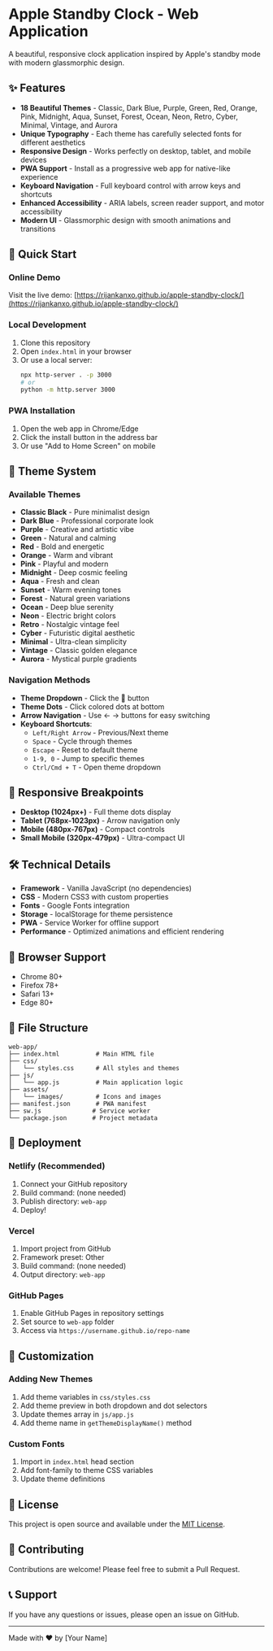 # Apple Standby Clock - Web Application

A beautiful, responsive clock application inspired by Apple's standby mode with modern glassmorphic design.

## ✨ Features

- **18 Beautiful Themes** - Classic, Dark Blue, Purple, Green, Red, Orange, Pink, Midnight, Aqua, Sunset, Forest, Ocean, Neon, Retro, Cyber, Minimal, Vintage, and Aurora
- **Unique Typography** - Each theme has carefully selected fonts for different aesthetics
- **Responsive Design** - Works perfectly on desktop, tablet, and mobile devices
- **PWA Support** - Install as a progressive web app for native-like experience
- **Keyboard Navigation** - Full keyboard control with arrow keys and shortcuts
- **Enhanced Accessibility** - ARIA labels, screen reader support, and motor accessibility
- **Modern UI** - Glassmorphic design with smooth animations and transitions

## 🚀 Quick Start

### Online Demo
Visit the live demo: [https://rijankanxo.github.io/apple-standby-clock/](https://rijankanxo.github.io/apple-standby-clock/)

### Local Development
1. Clone this repository
2. Open `index.html` in your browser
3. Or use a local server:
   ```bash
   npx http-server . -p 3000
   # or
   python -m http.server 3000
   ```

### PWA Installation
1. Open the web app in Chrome/Edge
2. Click the install button in the address bar
3. Or use "Add to Home Screen" on mobile

## 🎨 Theme System

### Available Themes
- **Classic Black** - Pure minimalist design
- **Dark Blue** - Professional corporate look
- **Purple** - Creative and artistic vibe
- **Green** - Natural and calming
- **Red** - Bold and energetic
- **Orange** - Warm and vibrant
- **Pink** - Playful and modern
- **Midnight** - Deep cosmic feeling
- **Aqua** - Fresh and clean
- **Sunset** - Warm evening tones
- **Forest** - Natural green variations
- **Ocean** - Deep blue serenity
- **Neon** - Electric bright colors
- **Retro** - Nostalgic vintage feel
- **Cyber** - Futuristic digital aesthetic
- **Minimal** - Ultra-clean simplicity
- **Vintage** - Classic golden elegance
- **Aurora** - Mystical purple gradients

### Navigation Methods
- **Theme Dropdown** - Click the 🎨 button
- **Theme Dots** - Click colored dots at bottom
- **Arrow Navigation** - Use ← → buttons for easy switching
- **Keyboard Shortcuts**:
  - `Left/Right Arrow` - Previous/Next theme
  - `Space` - Cycle through themes
  - `Escape` - Reset to default theme
  - `1-9, 0` - Jump to specific themes
  - `Ctrl/Cmd + T` - Open theme dropdown

## 📱 Responsive Breakpoints

- **Desktop (1024px+)** - Full theme dots display
- **Tablet (768px-1023px)** - Arrow navigation only
- **Mobile (480px-767px)** - Compact controls
- **Small Mobile (320px-479px)** - Ultra-compact UI

## 🛠️ Technical Details

- **Framework** - Vanilla JavaScript (no dependencies)
- **CSS** - Modern CSS3 with custom properties
- **Fonts** - Google Fonts integration
- **Storage** - localStorage for theme persistence
- **PWA** - Service Worker for offline support
- **Performance** - Optimized animations and efficient rendering

## 🎯 Browser Support

- Chrome 80+
- Firefox 78+
- Safari 13+
- Edge 80+

## 📂 File Structure

```
web-app/
├── index.html          # Main HTML file
├── css/
│   └── styles.css      # All styles and themes
├── js/
│   └── app.js          # Main application logic
├── assets/
│   └── images/         # Icons and images
├── manifest.json       # PWA manifest
├── sw.js              # Service worker
└── package.json       # Project metadata
```

## 🚀 Deployment

### Netlify (Recommended)
1. Connect your GitHub repository
2. Build command: (none needed)
3. Publish directory: `web-app`
4. Deploy!

### Vercel
1. Import project from GitHub
2. Framework preset: Other
3. Build command: (none needed)
4. Output directory: `web-app`

### GitHub Pages
1. Enable GitHub Pages in repository settings
2. Set source to `web-app` folder
3. Access via `https://username.github.io/repo-name`

## 🎨 Customization

### Adding New Themes
1. Add theme variables in `css/styles.css`
2. Add theme preview in both dropdown and dot selectors
3. Update themes array in `js/app.js`
4. Add theme name in `getThemeDisplayName()` method

### Custom Fonts
1. Import in `index.html` head section
2. Add font-family to theme CSS variables
3. Update theme definitions

## 📄 License

This project is open source and available under the [MIT License](LICENSE).

## 🤝 Contributing

Contributions are welcome! Please feel free to submit a Pull Request.

## 📞 Support

If you have any questions or issues, please open an issue on GitHub.

---

Made with ❤️ by [Your Name]
